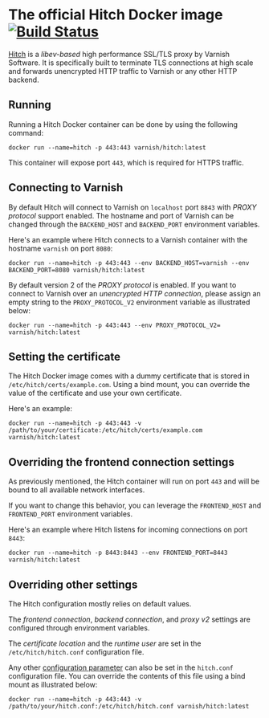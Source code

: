 # The official Hitch Docker image [![Build Status](https://travis-ci.org/varnish/docker-hitch.svg?branch=master)](https://travis-ci.org/varnish/docker-hitch)
[Hitch](https://hitch-tls.org/) is a *libev-based* high performance SSL/TLS proxy by Varnish Software. It is specifically built to terminate TLS connections at high scale and forwards unencrypted HTTP traffic to Varnish or any other HTTP backend.

## Running

Running a Hitch Docker container can be done by using the following command:

```
docker run --name=hitch -p 443:443 varnish/hitch:latest
```

This container will expose port `443`, which is required for HTTPS traffic. 
## Connecting to Varnish

By default Hitch will connect to Varnish on `localhost` port `8843` with *PROXY protocol* support enabled. The hostname and port of Varnish can be changed through the `BACKEND_HOST` and `BACKEND_PORT` environment variables.

Here's an example where Hitch connects to a Varnish container with the hostname `varnish` on port `8080`:

```
docker run --name=hitch -p 443:443 --env BACKEND_HOST=varnish --env BACKEND_PORT=8080 varnish/hitch:latest
```

By default version 2 of the *PROXY protocol* is enabled. If you want to connect to Varnish over an *unencrypted HTTP connection*, please assign an empty string to the `PROXY_PROTOCOL_V2` environment variable as illustrated below:

```
docker run --name=hitch -p 443:443 --env PROXY_PROTOCOL_V2= varnish/hitch:latest
```

## Setting the certificate

The Hitch Docker image comes with a dummy certificate that is stored in `/etc/hitch/certs/example.com`. Using a bind mount, you can override the value of the certificate and use your own certificate.

Here's an example:

```
docker run --name=hitch -p 443:443 -v /path/to/your/certificate:/etc/hitch/certs/example.com varnish/hitch:latest
```

## Overriding the frontend connection settings

As previously mentioned, the Hitch container will run on port `443` and will be bound to all available network interfaces.

If you want to change this behavior, you can leverage the `FRONTEND_HOST` and `FRONTEND_PORT` environment variables. 

Here's an example where Hitch listens for incoming connections on port `8443`:

```
docker run --name=hitch -p 8443:8443 --env FRONTEND_PORT=8443 varnish/hitch:latest
```

## Overriding other settings

The Hitch configuration mostly relies on default values. 

The *frontend connection*, *backend connection*, and *proxy v2* settings are configured through environment variables.

The *certificate location* and the *runtime user* are set in the `/etc/hitch/hitch.conf` configuration file.


Any other [configuration parameter](https://github.com/varnish/hitch/blob/1.5.0/hitch.conf.man.rst) can also be set in the `hitch.conf` configuration file. You can override the contents of this file using a bind mount as illustrated below:

```
docker run --name=hitch -p 443:443 -v /path/to/your/hitch.conf:/etc/hitch/hitch.conf varnish/hitch:latest
```
